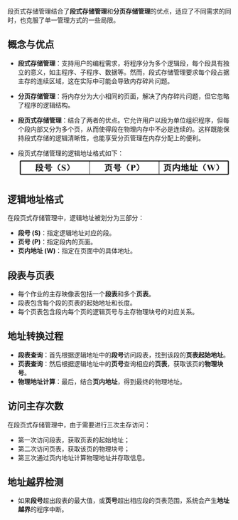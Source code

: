 

段页式存储管理结合了**段式存储管理**和**分页存储管理**的优点，适应了不同需求的同时，也克服了单一管理方式的一些局限。

## 概念与优点
  - **段式存储管理**：支持用户的编程需求，将程序分为多个逻辑段，每个段具有独立的意义，如主程序、子程序、数据等。然而，段式存储管理要求每个段占据主存的连续区域，这在实际中可能会导致内存碎片问题。
  - **分页存储管理**：将内存分为大小相同的页面，解决了内存碎片问题，但它忽略了程序的逻辑结构。
  - **段页式存储管理**：结合了两者的优点。它允许用户以段为单位组织程序，但每个段内部又分为多个页，从而使得段在物理内存中不必是连续的。这样既能保持段式存储的逻辑清晰性，也能享受分页管理在内存分配上的便利。
  
  - 段页式存储管理的逻辑地址格式如下：
  ![](../../photos/dysccgl.png)

## 逻辑地址格式

   在段页式存储管理中，逻辑地址被划分为三部分：

  - **段号 (S)**：指定逻辑地址对应的段。
  - **页号 (P)**：指定段内的页面。
  - **页内地址 (W)**：指定在页面中的具体地址。

## 段表与页表

  - 每个作业的主存映像表包括一个**段表**和多个**页表**。
  - 段表包含每个段的页表的起始地址和长度。
  - 每个页表包含段内每个页的逻辑页号与主存物理块号的对应关系。

## 地址转换过程

  - **段表查询**：首先根据逻辑地址中的**段号**访问段表，找到该段的**页表起始地址**。
  - **页表查询**：然后根据逻辑地址中的**页号**查询相应的**页表**，获取该页的**物理块号**。
  - **物理地址计算**：最后，结合**页内地址**，得到最终的物理地址。

## 访问主存次数
   在段页式存储管理中，由于需要进行三次主存访问：

  - 第一次访问段表，获取页表的起始地址；
  - 第二次访问页表，获取该页的物理块号；
  - 第三次通过页内地址计算物理地址并存取信息。

## 地址越界检测
  - 如果**段号**超出段表的最大值，或**页号**超出相应段的页表范围，系统会产生**地址越界**的程序中断。

